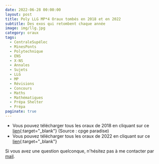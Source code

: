 ```yaml
---
date: 2022-06-28 00:00:00
layout: post
title: Poly LLG MP*4 Oraux tombés en 2018 et en 2022
subtitle: Des exos qui retombent chaque année
image: img/llg.jpg
category: oraux
tags:
  - CentraleSupélec
  - MinesPonts
  - Polytechnique
  - ENS
  - X-NS
  - Annales
  - Sujets
  - LLG
  - MP
  - Révisions
  - Concours
  - Maths
  - Mathématiques
  - Prépa Shelter
  - Prépa
paginate: true
---
```


- Vous pouvez télécharger tous les oraux de 2018 en cliquant sur ce [lien](/assets/documents/oraux/oraux2018MP4.pdf){:target="_blank"} (Source : cpge paradise)
- Vous pouvez télécharger tous les oraux de 2022 en cliquant sur ce [lien](/assets/documents/oraux/llg-oraux-2022.pdf){:target="_blank"}

Si vous avez une question quelconque, n'hésitez pas à me contacter par [mail](https://www.prepashelter.com/contact/).

